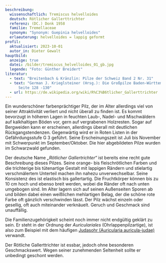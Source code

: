 ```yaml
---
beschreibung:
  wissenschaftlich: Tremiscus helvelloides
  deutsch: Rötlicher Gallerttrichter
  referenz: (DC.) Donk 1958
  familie: Tremellaceae
  synonym: "Synonym: Guepinia helvelloides"
  erlaeuterung: helvelloides = lappig geformt
profil:
  aktualisiert: 2023-10-01
  autor_in: Dieter Gewalt
hauptbild:
  anzeige: true
  datei: /bilder/tremiscus_helvelloides_01_gb.jpg
  legende: "Foto: Günther Breidert"
literatur:
  - text: "Breitenbach & Kränzlin: Pilze der Schweiz Band 2 Nr. 31"
  - text: "German J. Krieglsteiner (Hrsg.): Die Großpilze Baden-Württembergs Band 1
      Seite 128 -130"
  - url: https://de.wikipedia.org/wiki/R%C3%B6tlicher_Gallerttrichter
---
```

Ein wunderschöner farbenprächtiger Pilz, der im Alter allerdings viel von seiner Attraktivität verliert und nicht überall zu finden ist. Es kommt bevorzugt in höheren Lagen in feuchten Laub-, Nadel- und Mischwäldern auf kalkhaltigen Böden vor, gern auf vergrabenen Holzresten. Sogar auf Bergweiden kann er erscheinen, allerdings überall mit deutlichen Rückgangstendenzen. Gegenwärtig wird er in Roten Listen in der Gefährdungsstufe G 3 geführt. Seine Erscheinungszeit ist Juli bis November mit Schwerpunkt im September/Oktober. Die hier abgebildeten Pilze wurden im Schwarzwald gefunden.

Der deutsche Name *„Rötlicher Gallertrichter“* ist bereits eine recht gute Beschreibung dieses Pilzes. Seine orange- bis fleischrötlichen Farben und die trichterige bis tütenartige Gestalt mit lappigen Rändern und stielartig verschmälertem Unterteil machen ihn nahezu unverwechselbar. Seine Konsistenz des ist elastisch bis gallertartig. Die Fruchtkörper können bis zu 10 cm hoch und ebenso breit werden, wobei die Ränder oft nach unten umgebogen sind. Im Alter lagern sich auf seinen Außenseiten Sporen ab und bilden dabei einen weißlichen mehlartigen Belag, der die schöne rote Farbe oft gänzlich verschwinden lässt. Der Pilz wächst einzeln oder gesellig, oft auch miteinander verknäuelt. Geruch und Geschmack sind unauffällig.

Die Familienzugehörigkeit scheint noch immer nicht endgültig geklärt zu sein. Er steht in der Ordnung der *Auriculariales* (Ohrlappenpilzartige), ist also zum Beispiel mit dem häufigen [Judasohr (Auricularia auricula-judae)](/pilze/auricularia-auricula-judae-judasohr) verwandt. 

Der Rötliche Gallerttrichter ist essbar, jedoch ohne besonderen Geschmackswert. Wegen seiner zunehmenden Seltenheit sollte er unbedingt geschont werden.